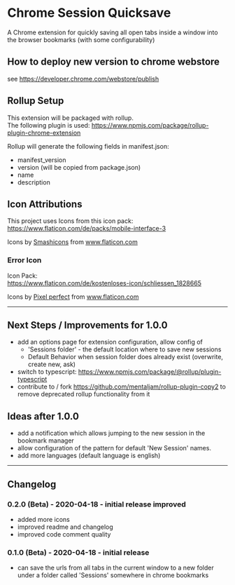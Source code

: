 # Chrome Session Quicksave

A Chrome extension for quickly saving all open tabs inside a window into the browser bookmarks (with some configurability)

## How to deploy new version to chrome webstore

see https://developer.chrome.com/webstore/publish

## Rollup Setup

This extension will be packaged with rollup.  
The following plugin is used: <https://www.npmjs.com/package/rollup-plugin-chrome-extension>

Rollup will generate the following fields in manifest.json:

-   manifest_version
-   version (will be copied from package.json)
-   name
-   description

## Icon Attributions

This project uses Icons from this icon pack:  
<https://www.flaticon.com/de/packs/mobile-interface-3>

<div>Icons by <a href="https://www.flaticon.com/de/autoren/smashicons" title="Smashicons">Smashicons</a> from <a href="https://www.flaticon.com/de/" title="Flaticon">www.flaticon.com</a></div>

### Error Icon

Icon Pack:  
<https://www.flaticon.com/de/kostenloses-icon/schliessen_1828665>

<div>Icons by <a href="https://www.flaticon.com/de/autoren/pixel-perfect" title="Pixel perfect">Pixel perfect</a> from <a href="https://www.flaticon.com/de/" title="Flaticon">www.flaticon.com</a></div>

---

## Next Steps / Improvements for 1.0.0

-   add an options page for extension configuration, allow config of
    -   'Sessions folder' - the default location where to save new sessions
    -   Default Behavior when session folder does already exist (overwrite, create new, ask)
-   switch to typescript: https://www.npmjs.com/package/@rollup/plugin-typescript
-   contribute to / fork https://github.com/mentaljam/rollup-plugin-copy2
    to remove deprecated rollup functionality from it

## Ideas after 1.0.0

-   add a notification which allows jumping to the new session in the bookmark manager
-   allow configuration of the pattern for default 'New Session' names.
-   add more languages (default language is english)

---

## Changelog

### 0.2.0 (Beta) - 2020-04-18 - initial release improved

-   added more icons
-   improved readme and changelog
-   improved code comment quality

### 0.1.0 (Beta) - 2020-04-18 - initial release

-   can save the urls from all tabs in the current window to a new folder under a folder called 'Sessions' somewhere in chrome bookmarks

